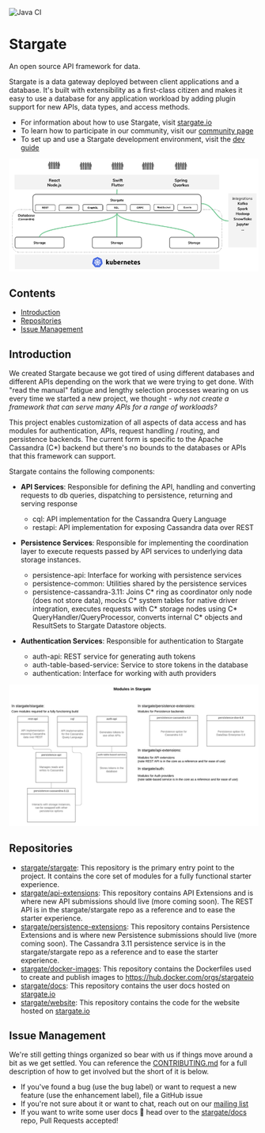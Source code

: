 ![Java CI](https://github.com/stargate/stargate/workflows/Java%20CI/badge.svg)

# Stargate

An open source API framework for data.

Stargate is a data gateway deployed between client applications and a database.
It's built with extensibility as a first-class citizen and makes it easy to use a database for any application workload
by adding plugin support for new APIs, data types, and access methods.

- For information about how to use Stargate, visit [stargate.io](https://stargate.io/)
- To learn how to participate in our community, visit our [community page](https://stargate.io/community)
- To set up and use a Stargate development environment, visit the [dev guide](DEV_GUIDE.md)

![image](assets/stargate-arch-high-level.png#center)

## Contents
- [Introduction](#introduction)
- [Repositories](#repositories)
- [Issue Management](#issue-management)

## Introduction

We created Stargate because we got tired of using different databases and different APIs depending on the work that we were trying to get done.
With "read the manual" fatigue and lengthy selection processes wearing on us every time we started a new project, we thought - *why not create a framework that can serve many APIs for a range of workloads?*

This project enables customization of all aspects of data access and has modules for authentication, APIs, request handling / routing, and persistence backends.
The current form is specific to the Apache Cassandra (C*) backend but there's no bounds to the databases or APIs that this framework can support.

Stargate contains the following components:

- **API Services**: Responsible for defining the API, handling and converting requests to db queries, dispatching to persistence, returning and serving response

    - cql: API implementation for the Cassandra Query Language
    - restapi: API implementation for exposing Cassandra data over REST

- **Persistence Services**: Responsible for implementing the coordination layer to execute requests passed by API services to underlying data storage instances.

    - persistence-api: Interface for working with persistence services
    - persistence-common: Utilities shared by the persistence services
    - persistence-cassandra-3.11: Joins C* ring as coordinator only node (does not store data),
    mocks C* system tables for native driver integration,
    executes requests with C* storage nodes using C* QueryHandler/QueryProcessor,
    converts internal C* objects and ResultSets to Stargate Datastore objects.

- **Authentication Services**: Responsible for authentication to Stargate

    - auth-api: REST service for generating auth tokens
    - auth-table-based-service: Service to store tokens in the database
    - authentication: Interface for working with auth providers

![image](assets/stargate-modules-preview-version.png#center)

## Repositories

- [stargate/stargate](https://github.com/stargate/stargate): This repository is the primary entry point to the project. It contains the core set of modules for a fully functional starter experience.
- [stargate/api-extensions](https://github.com/stargate/api-extensions): This repository contains API Extensions and is where new API submissions should live (more coming soon). The REST API is in the stargate/stargate repo as a reference and to ease the starter experience.
- [stargate/persistence-extensions](https://github.com/stargate/persistence-extensions): This repository contains Persistence Extensions and is where new Persistence submissions should live (more coming soon). The Cassandra 3.11 persistence service is in the stargate/stargate repo as a reference and to ease the starter experience.
- [stargate/docker-images](https://github.com/stargate/docker-images): This repository contains the Dockerfiles used to create and publish images to https://hub.docker.com/orgs/stargateio
- [stargate/docs](https://github.com/stargate/docs): This repository contains the user docs hosted on [stargate.io](https://stargate.io)
- [stargate/website](https://github.com/stargate/website): This repository contains the code for the website hosted on [stargate.io](https://stargate.io)

## Issue Management

We're still getting things organized so bear with us if things move around a bit as we get settled.
You can reference the [CONTRIBUTING.md](CONTRIBUTING.md) for a full description of how to get involved
but the short of it is below.

- If you've found a bug (use the bug label) or want to request a new feature (use the enhancement label), file a GitHub issue
- If you're not sure about it or want to chat, reach out on our [mailing list](https://groups.google.com/a/lists.stargate.io/g/stargate-users)
- If you want to write some user docs 🎉 head over to the [stargate/docs](https://github.com/stargate/docs) repo, Pull Requests accepted!
